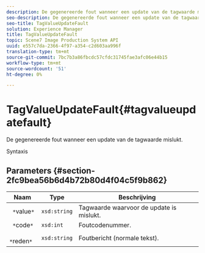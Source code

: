 ```yaml
---
description: De gegenereerde fout wanneer een update van de tagwaarde mislukt.
seo-description: De gegenereerde fout wanneer een update van de tagwaarde mislukt.
seo-title: TagValueUpdateFault
solution: Experience Manager
title: TagValueUpdateFault
topic: Scene7 Image Production System API
uuid: e557c7da-2366-4f97-a354-c2d603aa996f
translation-type: tm+mt
source-git-commit: 7bc7b3a86fbcdc57cfdc31745fae3afc06e44b15
workflow-type: tm+mt
source-wordcount: '51'
ht-degree: 0%

---
```



# TagValueUpdateFault{#tagvalueupdatefault}

De gegenereerde fout wanneer een update van de tagwaarde mislukt.

Syntaxis

## Parameters {#section-2fc9bea56b6d4b72b80d4f04c5f9b862}

| Naam | Type | Beschrijving |
|---|---|---|
| ` *`value`*` | `xsd:string` | Tagwaarde waarvoor de update is mislukt. |
| ` *`code`*` | `xsd:int` | Foutcodenummer. |
| ` *`reden`*` | `xsd:string` | Foutbericht (normale tekst). |

